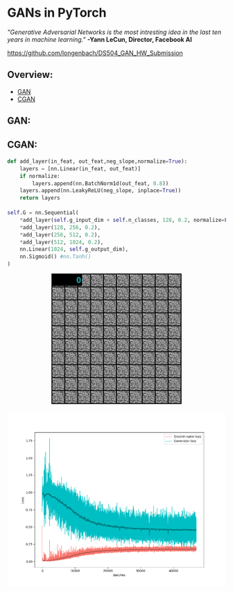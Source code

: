 # GANs in PyTorch

*"Generative Adversarial Networks is the most intresting idea in the last ten years in machine learning."* 
                                                                      **-Yann LeCun, Director, Facebook AI**
                               


https://github.com/longenbach/DS504_GAN_HW_Submission



## Overview:
* [GAN](#GAN)
* [CGAN](#CGAN)




## GAN:








## CGAN:





```python
def add_layer(in_feat, out_feat,neg_slope,normalize=True):
    layers = [nn.Linear(in_feat, out_feat)]
    if normalize:
        layers.append(nn.BatchNorm1d(out_feat, 0.8))
    layers.append(nn.LeakyReLU(neg_slope, inplace=True))
    return layers

self.G = nn.Sequential(
    *add_layer(self.g_input_dim + self.n_classes, 128, 0.2, normalize=False),
    *add_layer(128, 256, 0.2),
    *add_layer(256, 512, 0.2),
    *add_layer(512, 1024, 0.2),
    nn.Linear(1024, self.g_output_dim),
    nn.Sigmoid() #nn.Tanh()
)
```

<p align="center">
  <img width="300" height="300" src=imgs/CGAN_output.gif>
</p>

![CGANloss](imgs/CGAN_loss.png)


